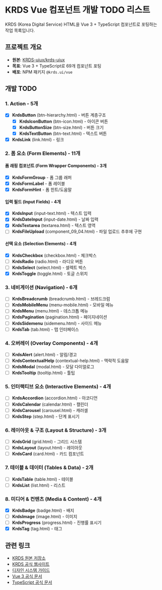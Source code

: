 # KRDS Vue 컴포넌트 개발 TODO 리스트

KRDS (Korea Digital Service) HTML을 Vue 3 + TypeScript 컴포넌트로 포팅하는 작업 목록입니다.

## 프로젝트 개요

- **원본**: [KRDS-uiux/krds-uiux](https://github.com/KRDS-uiux/krds-uiux)
- **목표**: Vue 3 + TypeScript로 69개 컴포넌트 포팅
- **배포**: NPM 패키지 `@krds.ui/vue`

## 개발 TODO

### 1. Action - 5개
- [x] **KrdsButton** (btn-hierarchy.html) - 버튼 계층구조
  - [x] **KrdsIconButton** (btn-icon.html) - 아이콘 버튼  
  - [x] **KrdsButtonSize** (btn-size.html) - 버튼 크기
  - [x] **KrdsTextButton** (btn-text.html) - 텍스트 버튼

- [x] **KrdsLink** (link.html) - 링크

### 2. 폼 요소 (Form Elements) - 11개

#### 폼 래핑 컴포넌트 (Form Wrapper Components) - 3개
- [x] **KrdsFormGroup** - 폼 그룹 래퍼
- [x] **KrdsFormLabel** - 폼 레이블
- [x] **KrdsFormHint** - 폼 힌트/도움말

#### 입력 필드 (Input Fields) - 4개
- [x] **KrdsInput** (input-text.html) - 텍스트 입력
- [x] **KrdsDateInput** (input-date.html) - 날짜 입력
- [x] **KrdsTextarea** (textarea.html) - 텍스트 영역
- [ ] **KrdsFileUpload** (component_09_04.html) - 파일 업로드 추후에 구현

#### 선택 요소 (Selection Elements) - 4개
- [x] **KrdsCheckbox** (checkbox.html) - 체크박스
- [ ] **KrdsRadio** (radio.html) - 라디오 버튼
- [ ] **KrdsSelect** (select.html) - 셀렉트 박스
- [x] **KrdsToggle** (toggle.html) - 토글 스위치

### 3. 네비게이션 (Navigation) - 6개
- [ ] **KrdsBreadcrumb** (breadcrumb.html) - 브레드크럼
- [ ] **KrdsMobileMenu** (menu-mobile.html) - 모바일 메뉴
- [ ] **KrdsMenu** (menu.html) - 데스크톱 메뉴
- [ ] **KrdsPagination** (pagination.html) - 페이지네이션
- [ ] **KrdsSidemenu** (sidemenu.html) - 사이드 메뉴
- [ ] **KrdsTab** (tab.html) - 탭 인터페이스

### 4. 오버레이 (Overlay Components) - 4개
- [ ] **KrdsAlert** (alert.html) - 알림/경고
- [ ] **KrdsContextualHelp** (contextual-help.html) - 맥락적 도움말
- [ ] **KrdsModal** (modal.html) - 모달 다이얼로그
- [ ] **KrdsTooltip** (tooltip.html) - 툴팁

### 5. 인터랙티브 요소 (Interactive Elements) - 4개
- [ ] **KrdsAccordion** (accordion.html) - 아코디언
- [ ] **KrdsCalendar** (calendar.html) - 캘린더
- [ ] **KrdsCarousel** (carousel.html) - 캐러셀
- [ ] **KrdsStep** (step.html) - 단계 표시기

### 6. 레이아웃 & 구조 (Layout & Structure) - 3개
- [ ] **KrdsGrid** (grid.html) - 그리드 시스템
- [ ] **KrdsLayout** (layout.html) - 레이아웃
- [ ] **KrdsCard** (card.html) - 카드 컴포넌트

### 7. 테이블 & 데이터 (Tables & Data) - 2개
- [ ] **KrdsTable** (table.html) - 테이블
- [ ] **KrdsList** (list.html) - 리스트

### 8. 미디어 & 컨텐츠 (Media & Content) - 4개
- [x] **KrdsBadge** (badge.html) - 배지
- [ ] **KrdsImage** (image.html) - 이미지
- [ ] **KrdsProgress** (progress.html) - 진행률 표시기
- [x] **KrdsTag** (tag.html) - 태그

## 관련 링크

- [KRDS 원본 저장소](https://github.com/KRDS-uiux/krds-uiux)
- [KRDS 공식 웹사이트](https://www.krds.go.kr/)
- [디자인 시스템 가이드](https://www.krds.go.kr/html/site/index.html)
- [Vue 3 공식 문서](https://vuejs.org/)
- [TypeScript 공식 문서](https://www.typescriptlang.org/)
